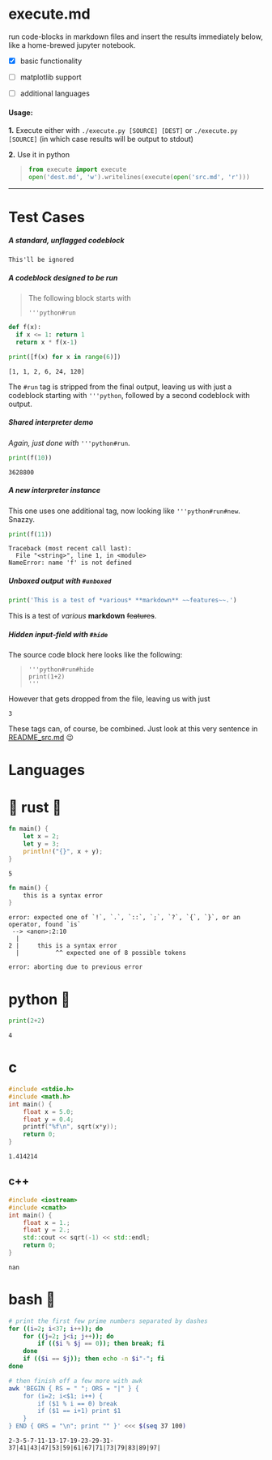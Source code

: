 # execute.md
run code-blocks in markdown files and insert the results immediately below, like a home-brewed jupyter notebook.


- [x] basic functionality
- [ ] matplotlib support
- [ ] additional languages 


#### Usage:
**1.** Execute either with `./execute.py [SOURCE] [DEST]` or `./execute.py [SOURCE]` (in which case results will be output to stdout)

**2.** Use it in python
> ```python
> from execute import execute
> open('dest.md', 'w').writelines(execute(open('src.md', 'r'))) 
> ```
---

# Test Cases

##### A standard, unflagged codeblock
```
This'll be ignored
```

##### A codeblock designed to be run
> The following block starts with
> ```
> '''python#run
> ```
```python
def f(x):
  if x <= 1: return 1
  return x * f(x-1)

print([f(x) for x in range(6)])
```
```
[1, 1, 2, 6, 24, 120]
```
The `#run` tag is stripped from the final output, leaving us with just a codeblock starting with `'''python`, followed by a second codeblock with output.

##### Shared interpreter demo
*Again, just done with* `'''python#run`.

```python
print(f(10))
```
```
3628800
```

##### A new interpreter instance
This one uses one additional tag, now looking like `'''python#run#new`. Snazzy.
```python
print(f(11))
```
```
Traceback (most recent call last):
  File "<string>", line 1, in <module>
NameError: name 'f' is not defined
```

##### Unboxed output with `#unboxed`
```python
print('This is a test of *various* **markdown** ~~features~~.')
```

This is a test of *various* **markdown** ~~features~~.


##### Hidden input-field with `#hide`
The source code block here looks like the following:
> ```
> '''python#run#hide
> print(1+2)
> '''
> ```
However that gets dropped from the file, leaving us with just
```
3
```


These tags can, of course, be combined. Just look at this very sentence in [README_src.md](https://raw.githubusercontent.com/FraserLee/execute-dot-md/main/README_src.md) 😉


# Languages

# :crab: rust :crab:

```rust
fn main() {
    let x = 2;
    let y = 3;
    println!("{}", x + y);
}
```
```
5
```

```rust
fn main() {
    this is a syntax error
}
```
```
error: expected one of `!`, `.`, `::`, `;`, `?`, `{`, `}`, or an operator, found `is`
 --> <anon>:2:10
  |
2 |     this is a syntax error
  |          ^^ expected one of 8 possible tokens

error: aborting due to previous error

```

# python :snake:

```python
print(2+2)
```
```
4
```

# c

```c
#include <stdio.h>
#include <math.h>
int main() {
    float x = 5.0;
    float y = 0.4;
    printf("%f\n", sqrt(x*y));
    return 0;
}
```
```
1.414214
```

## c++

```cpp
#include <iostream>
#include <cmath>
int main() {
    float x = 1.;
    float y = 2.;
    std::cout << sqrt(-1) << std::endl;
    return 0;
}
```
```
nan
```

# bash :shell:

```bash
# print the first few prime numbers separated by dashes
for ((i=2; i<37; i++)); do
    for ((j=2; j<i; j++)); do
        if (($i % $j == 0)); then break; fi
    done
    if (($i == $j)); then echo -n $i"-"; fi
done

# then finish off a few more with awk
awk 'BEGIN { RS = " "; ORS = "|" } {
    for (i=2; i<$1; i++) {
        if ($1 % i == 0) break
        if ($1 == i+1) print $1
    }
} END { ORS = "\n"; print "" }' <<< $(seq 37 100)
```
```
2-3-5-7-11-13-17-19-23-29-31-37|41|43|47|53|59|61|67|71|73|79|83|89|97|
```




